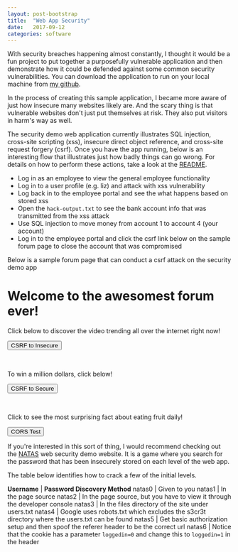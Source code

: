 ```yaml
---
layout: post-bootstrap
title:  "Web App Security"
date:   2017-09-12
categories: software
---
```


With security breaches happening almost constantly, I thought it would be a fun project to put together a purposefully vulnerable application and then demonstrate how it could be defended against some common security vulnerabilities. You can download the application to run on your local machine from [my github][security-demo].

In the process of creating this sample application, I became more aware of just how insecure many websites likely are. And the scary thing is that vulnerable websites don't just put themselves at risk. They also put visitors in harm's way as well.

The security demo web application currently illustrates SQL injection, cross-site scripting (xss), insecure direct object reference, and cross-site request forgery (csrf). Once you have the app running, below is an interesting flow that illustrates just how badly things can go wrong. For details on how to perform these actions, take a look at the [README][README].

* Log in as an employee to view the general employee functionality
* Log in to a user profile (e.g. liz) and attack with xss vulnerability
* Log back in to the employee portal and see the what happens based on stored xss
* Open the `hack-output.txt` to see the bank account info that was transmitted from the xss attack
* Use SQL injection to move money from account 1 to account 4 (your account)
* Log in to the employee portal and click the csrf link below on the sample forum page to close the account that was compromised

Below is a sample forum page that can conduct a csrf attack on the security demo app
<div>
<div class="well">
<h1>Welcome to the awesomest forum ever!</h1>
<p>Click below to discover the video trending all over the internet right now!</p>
<form action="http://localhost:8080/employee/customer/1/account/1/close" method="post">
    <button class="btn btn-primary">CSRF to Insecure</button>
</form>
<br/>
<p>To win a million dollars, click below!</p>
<form action="http://localhost:8081/employee/customer/1/account/1/close" method="post">
    <button class="btn btn-primary">CSRF to Secure</button>
</form>
<br/>
<p>Click to see the most surprising fact about eating fruit daily!</p>
<form action="https://grantharper.org" method="post">
    <button class="btn btn-primary">CORS Test</button>
</form>
</div>
</div>

If you're interested in this sort of thing, I would recommend checking out the [NATAS][natas] web security demo website. It is a game where you search for the password that has been insecurely stored on each level of the web app.

The table below identifies how to crack a few of the initial levels.

**Username** |  **Password Discovery Method**
natas0 | Given to you
natas1 | In the page source
natas2 | In the page source, but you have to view it through the developer console
natas3 | In the files directory of the site under users.txt
natas4 | Google uses robots.txt which excludes the s3cr3t directory where the users.txt can be found
natas5 | Get basic authorization setup and then spoof the referer header to be the correct url
natas6 | Notice that the cookie has a parameter `loggedin=0` and change this to `loggedin=1` in the header

[security-demo]: https://github.com/grantharper/security-demo
[natas]: http://overthewire.org/wargames/natas/
[README]: https://github.com/grantharper/security-demo/blob/master/README.md
